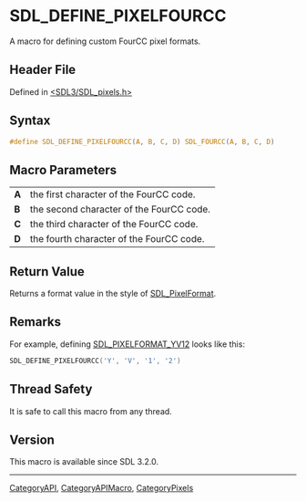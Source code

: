 # SDL_DEFINE_PIXELFOURCC

A macro for defining custom FourCC pixel formats.

## Header File

Defined in [<SDL3/SDL_pixels.h>](https://github.com/libsdl-org/SDL/blob/main/include/SDL3/SDL_pixels.h)

## Syntax

```c
#define SDL_DEFINE_PIXELFOURCC(A, B, C, D) SDL_FOURCC(A, B, C, D)
```

## Macro Parameters

|       |                                          |
| ----- | ---------------------------------------- |
| **A** | the first character of the FourCC code.  |
| **B** | the second character of the FourCC code. |
| **C** | the third character of the FourCC code.  |
| **D** | the fourth character of the FourCC code. |

## Return Value

Returns a format value in the style of [SDL_PixelFormat](SDL_PixelFormat).

## Remarks

For example, defining [SDL_PIXELFORMAT_YV12](SDL_PIXELFORMAT_YV12) looks
like this:

```c
SDL_DEFINE_PIXELFOURCC('Y', 'V', '1', '2')
```

## Thread Safety

It is safe to call this macro from any thread.

## Version

This macro is available since SDL 3.2.0.





----
[CategoryAPI](CategoryAPI), [CategoryAPIMacro](CategoryAPIMacro), [CategoryPixels](CategoryPixels)

